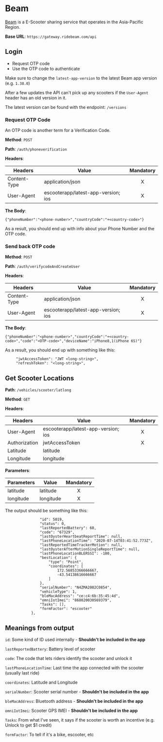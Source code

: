 # Beam
[Beam](https://www.ridebeam.com/) is a E-Scooter sharing service that operates in the Asia-Pacific Region.

**Base URL**: `https://gateway.ridebeam.com/api`

## Login

+ Request OTP code
+ Use the OTP code to authenticate

Make sure to change the `latest-app-version` to the latest Beam app version (e.g. `1.38.0`)

After a few updates the API can't pick up any scooters if the `User-Agent` header has an old version in it.

The latest version can be found with the endpoint: `/versions`

### Request OTP Code

An OTP code is another term for a Verification Code.

**Method**: `POST`

**Path**: `/auth/phoneverification`

**Headers**:

| Headers       | Value                                 | Mandatory |
| ------------- | ------------------------------------- | :-------: |
| Content-Type  | application/json                      | X         |
| User-Agent    | escooterapp/latest-app-version; ios   | X         |

**The Body**:

`{"phoneNumber":"<phone-number>","countryCode":"+<country-code>"}`

As a result, you should end up with info about your Phone Number and the OTP code.

### Send back OTP code

**Method**: `POST`

**Path**: `/auth/verifycodeAndCreateUser`

**Headers**:

| Headers       | Value                                 | Mandatory |
| ------------- | ------------------------------------- | :-------: |
| Content-Type  | application/json                      | X         |
| User-Agent    | escooterapp/latest-app-version; ios   | X         |

**The Body**:

`{"phoneNumber":"<phone-number>","countryCode":"+<country-code>","code":"<OTP-code>","deviceName":"iPhone8,1(iPhone 6S)"}`

As a result, you should end up with something like this:

```
     "jwtAccessToken": "JWT <long-string>",
     "refreshToken": "<long-string>",
```

## Get Scooter Locations

**Path**: `/vehicles/scooter/latlong`

**Method**: `GET`

**Headers**:

| Headers       | Value                                 | Mandatory |
| ------------  | ------------------------------------- | :-------: |
| User-Agent    | escooterapp/latest-app-version; ios   | X         |
| Authorization | jwtAccessToken                        | X         |
| Latitude      | latitude                              |           |
| Longitude     | longitude                             |           |

**Parameters**:

| Parameters | Value                    | Mandatory |
| ---------- | ------------------------ | :-------: |
| latitude   | latitude                 | X         |
| longitude  | longitude                | X         |


The output should be something like this:

```{
                "id": 5019,
                "status": 0,
                "lastReportedBattery": 60,
                "code": "67329",
                "lastOysterHeartbeatReportTime": null,
                "lastPhoneLocationTime": "2020-07-14T03:41:52.773Z",
                "lastReportedTimeTrackerMotion": null,
                "lastOysterAfterMotionSingleReportTime": null,
                "lastPhoneLocationBLERSSI": -100,
                "bestLocation": {
                    "type": "Point",
                    "coordinates": [
                        172.56853366666667,
                        -43.54138616666667
                    ]
                },
                "serialNumber": "N4ZMA2002C0854",
                "vehicleType": 1,
                "bleMacAddress": "ce:c4:6b:35:45:4d",
                "omniIotImei": "868020030569379",
                "Tasks": [],
                "formFactor": "escooter"
            },
```

## Meanings from output

`id`: Some kind of ID used internally - **Shouldn't be included in the app**

`lastReportedBattery`: Battery level of scooter

`code`: The code that lets riders identify the scooter and unlock it

`lastPhoneLocationTime`: Last time the app connected with the scooter (usually last ride)

`coordinates`: Latitude and Longitude

`serialNumber`: Scooter serial number - **Shouldn't be included in the app**

`bleMacAddress`: Bluetooth address - **Shouldn't be included in the app**

`omniIotImei`: Scooter GPS IMEI - **Shouldn't be included in the app**

`Tasks`: From what I've seen, it says if the scooter is worth an incentive (e.g. Unlock to get $1 credit)

`formFactor`: To tell if it's a bike, escooter, etc
